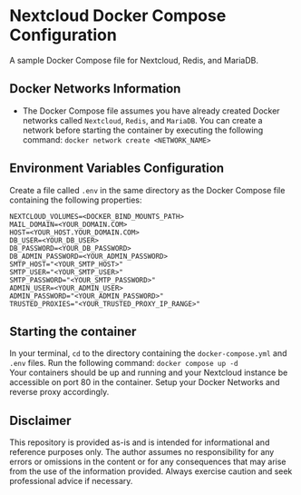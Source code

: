 # Nextcloud Docker Compose Configuration  

A sample Docker Compose file for Nextcloud, Redis, and MariaDB.  

## Docker Networks Information  

* The Docker Compose file assumes you have already created Docker networks called ```Nextcloud```, ```Redis```, and ```MariaDB```. You can create a network before starting the container by executing the following command: ```docker network create <NETWORK_NAME>```  

## Environment Variables Configuration  

Create a file called ```.env``` in the same directory as the Docker Compose file containing the following properties:  

```env
NEXTCLOUD_VOLUMES=<DOCKER_BIND_MOUNTS_PATH>
MAIL_DOMAIN=<YOUR_DOMAIN.COM>
HOST=<YOUR_HOST.YOUR_DOMAIN.COM>
DB_USER=<YOUR_DB_USER>
DB_PASSWORD=<YOUR_DB_PASSWORD>
DB_ADMIN_PASSWORD=<YOUR_ADMIN_PASSWORD>
SMTP_HOST="<YOUR_SMTP_HOST>"
SMTP_USER="<YOUR_SMTP_USER>"
SMTP_PASSWORD="<YOUR_SMTP_PASSWORD>"
ADMIN_USER=<YOUR_ADMIN_USER>
ADMIN_PASSWORD="<YOUR_ADMIN_PASSWORD>"
TRUSTED_PROXIES="<YOUR_TRUSTED_PROXY_IP_RANGE>"
```

## Starting the container  

In your terminal, ```cd``` to the directory containing the ```docker-compose.yml``` and ```.env``` files. Run the following command: ```docker compose up -d```  
Your containers should be up and running and your Nextcloud instance be accessible on port 80 in the container. Setup your Docker Networks and reverse proxy accordingly.  

## Disclaimer  

This repository is provided as-is and is intended for informational and reference purposes only. The author assumes no responsibility for any errors or omissions in the content or for any consequences that may arise from the use of the information provided. Always exercise caution and seek professional advice if necessary.  
